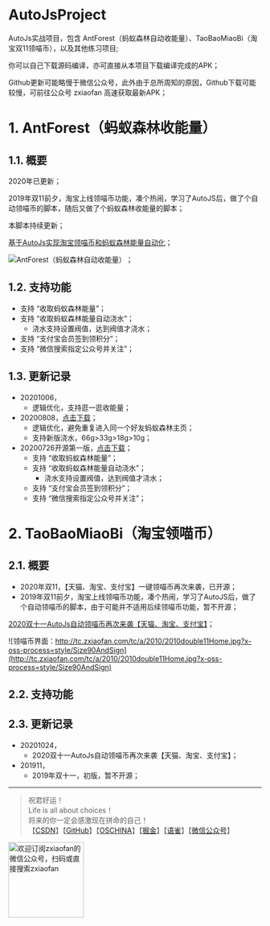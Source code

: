 # AutoJsProject
AutoJs实战项目，包含 AntForest（蚂蚁森林自动收能量）、TaoBaoMiaoBi（淘宝双11领喵币），以及其他练习项目;    

你可以自己下载源码编译，亦可直接从本项目下载编译完成的APK；    

Github更新可能略慢于微信公众号，此外由于总所周知的原因，Github下载可能较慢，可前往公众号 zxiaofan 高速获取最新APK；

# 1. AntForest（蚂蚁森林收能量）
## 1.1. 概要
2020年已更新；

2019年双11前夕，淘宝上线领喵币功能，凑个热闹，学习了AutoJS后，做了个自动领喵币的脚本，随后又做了个蚂蚁森林收能量的脚本；    

本脚本持续更新；

[基于AutoJs实现淘宝领喵币和蚂蚁森林能量自动化](https://blog.csdn.net/u010887744/article/details/102883137)；    

![AntForest（蚂蚁森林自动收能量）](http://tc.zxiaofan.com/tc/a/2007/2007antforest.jpg?x-oss-process=style/Size90AndSign)；
## 1.2. 支持功能
- 支持 “收取蚂蚁森林能量”；
- 支持 “收取蚂蚁森林能量自动浇水”；
  - 浇水支持设置阀值，达到阀值才浇水；
- 支持 “支付宝会员签到领积分”；
- 支持 “微信搜索指定公众号并关注”；

## 1.3. 更新记录
- 20201006，
   - 逻辑优化，支持逛一逛收能量；
- 20200808，[点击下载](https://github.com/zxiaofan/AutoJsProject/releases/tag/v5.2.0)；
   - 逻辑优化，避免重复进入同一个好友蚂蚁森林主页；
   - 支持新版浇水，66g>33g>18g>10g；
- 20200726开源第一版，[点击下载](https://github.com/zxiaofan/AutoJsProject/releases/tag/v5.1.0)；
   - 支持 “收取蚂蚁森林能量”；
   - 支持 “收取蚂蚁森林能量自动浇水”；
        - 浇水支持设置阀值，达到阀值才浇水；
   - 支持 “支付宝会员签到领积分”；
   - 支持 “微信搜索指定公众号并关注”；

# 2. TaoBaoMiaoBi（淘宝领喵币）
## 2.1. 概要
 - 2020年双11，【天猫、淘宝、支付宝】一键领喵币再次来袭，已开源；
 - 2019年双11前夕，淘宝上线领喵币功能，凑个热闹，学习了AutoJS后，做了个自动领喵币的脚本，由于可能并不适用后续领喵币功能，暂不开源；

[2020双十一AutoJs自动领喵币再次来袭【天猫、淘宝、支付宝】](https://zxiaofan.blog.csdn.net/article/details/109268275)；  

![领喵币界面：http://tc.zxiaofan.com/tc/a/2010/2010double11Home.jpg?x-oss-process=style/Size90AndSign](http://tc.zxiaofan.com/tc/a/2010/2010double11Home.jpg?x-oss-process=style/Size90AndSign)

## 2.2. 支持功能
## 2.3. 更新记录
- 20201024，
   - 2020双十一AutoJs自动领喵币再次来袭【天猫、淘宝、支付宝】；
- 201911，
   - 2019年双十一，初版，暂不开源；
    
---
>祝君好运！<br>
Life is all about choices！<br>
将来的你一定会感激现在拼命的自己！<br>
【[CSDN](https://blog.csdn.net/u010887744)】【[GitHub](https://github.com/zxiaofan)】【[OSCHINA](https://my.oschina.net/zxiaofan)】【[掘金](https://juejin.im/user/5b61e64df265da0f4d0d90f8/activities)】【[语雀](https://www.yuque.com/zxiaofan)】【[微信公众号](http://tc.zxiaofan.com/tc/zxiaofan_dyh.jpg)】   
<img src="http://tc.zxiaofan.com/tc/zxiaofan_dyh.jpg"  height="150" width="150" alt="欢迎订阅zxiaofan的微信公众号，扫码或直接搜索zxiaofan">




